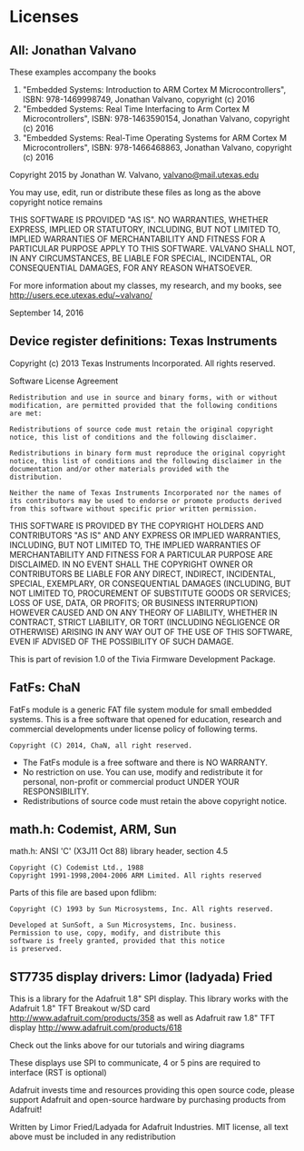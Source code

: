 # Licenses

## All: Jonathan Valvano

These examples accompany the books

1.  "Embedded Systems: Introduction to ARM Cortex M
    Microcontrollers", ISBN: 978-1469998749, Jonathan Valvano,
    copyright (c) 2016
2.  "Embedded Systems: Real Time Interfacing to Arm Cortex M
    Microcontrollers", ISBN: 978-1463590154, Jonathan Valvano,
    copyright (c) 2016 
3.  "Embedded Systems: Real-Time Operating Systems for ARM Cortex M
    Microcontrollers", ISBN: 978-1466468863, Jonathan Valvano,
    copyright (c) 2016

Copyright 2015 by Jonathan W. Valvano, <valvano@mail.utexas.edu>

You may use, edit, run or distribute these files
as long as the above copyright notice remains

THIS SOFTWARE IS PROVIDED "AS IS".  NO WARRANTIES, WHETHER EXPRESS, IMPLIED
OR STATUTORY, INCLUDING, BUT NOT LIMITED TO, IMPLIED WARRANTIES OF
MERCHANTABILITY AND FITNESS FOR A PARTICULAR PURPOSE APPLY TO THIS SOFTWARE.
VALVANO SHALL NOT, IN ANY CIRCUMSTANCES, BE LIABLE FOR SPECIAL, INCIDENTAL,
OR CONSEQUENTIAL DAMAGES, FOR ANY REASON WHATSOEVER.

For more information about my classes, my research, and my books, see
<http://users.ece.utexas.edu/~valvano/>

September 14, 2016

## Device register definitions: Texas Instruments

Copyright (c) 2013 Texas Instruments Incorporated.  All rights reserved.

Software License Agreement

    Redistribution and use in source and binary forms, with or without
    modification, are permitted provided that the following conditions
    are met:

    Redistributions of source code must retain the original copyright
    notice, this list of conditions and the following disclaimer.

    Redistributions in binary form must reproduce the original copyright
    notice, this list of conditions and the following disclaimer in the
    documentation and/or other materials provided with the  
    distribution.

    Neither the name of Texas Instruments Incorporated nor the names of
    its contributors may be used to endorse or promote products derived
    from this software without specific prior written permission.

THIS SOFTWARE IS PROVIDED BY THE COPYRIGHT HOLDERS AND CONTRIBUTORS
"AS IS" AND ANY EXPRESS OR IMPLIED WARRANTIES, INCLUDING, BUT NOT
LIMITED TO, THE IMPLIED WARRANTIES OF MERCHANTABILITY AND FITNESS FOR
A PARTICULAR PURPOSE ARE DISCLAIMED. IN NO EVENT SHALL THE COPYRIGHT
OWNER OR CONTRIBUTORS BE LIABLE FOR ANY DIRECT, INDIRECT, INCIDENTAL,
SPECIAL, EXEMPLARY, OR CONSEQUENTIAL DAMAGES (INCLUDING, BUT NOT
LIMITED TO, PROCUREMENT OF SUBSTITUTE GOODS OR SERVICES; LOSS OF USE,
DATA, OR PROFITS; OR BUSINESS INTERRUPTION) HOWEVER CAUSED AND ON ANY
THEORY OF LIABILITY, WHETHER IN CONTRACT, STRICT LIABILITY, OR TORT
(INCLUDING NEGLIGENCE OR OTHERWISE) ARISING IN ANY WAY OUT OF THE USE
OF THIS SOFTWARE, EVEN IF ADVISED OF THE POSSIBILITY OF SUCH DAMAGE.

This is part of revision 1.0 of the Tivia Firmware Development Package.

## FatFs: ChaN

FatFs module is a generic FAT file system module for small embedded systems.
This is a free software that opened for education, research and commercial
developments under license policy of following terms.

    Copyright (C) 2014, ChaN, all right reserved.

* The FatFs module is a free software and there is NO WARRANTY.
* No restriction on use. You can use, modify and redistribute it for
  personal, non-profit or commercial product UNDER YOUR RESPONSIBILITY.
* Redistributions of source code must retain the above copyright notice.

## math.h: Codemist, ARM, Sun

math.h: ANSI 'C' (X3J11 Oct 88) library header, section 4.5

    Copyright (C) Codemist Ltd., 1988
    Copyright 1991-1998,2004-2006 ARM Limited. All rights reserved

Parts of this file are based upon fdlibm:

    Copyright (C) 1993 by Sun Microsystems, Inc. All rights reserved.

    Developed at SunSoft, a Sun Microsystems, Inc. business.
    Permission to use, copy, modify, and distribute this
    software is freely granted, provided that this notice
    is preserved.

## ST7735 display drivers: Limor (ladyada) Fried

This is a library for the Adafruit 1.8" SPI display.
This library works with the Adafruit 1.8" TFT Breakout w/SD card
<http://www.adafruit.com/products/358>
as well as Adafruit raw 1.8" TFT display
<http://www.adafruit.com/products/618>

Check out the links above for our tutorials and wiring diagrams

These displays use SPI to communicate, 4 or 5 pins are required to
interface (RST is optional)

Adafruit invests time and resources providing this open source code,
please support Adafruit and open-source hardware by purchasing
products from Adafruit!

Written by Limor Fried/Ladyada for Adafruit Industries.
MIT license, all text above must be included in any redistribution

